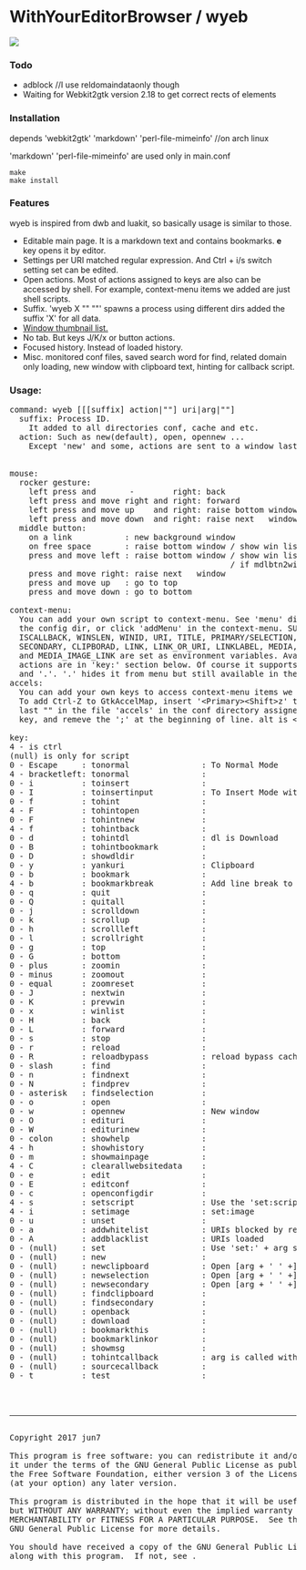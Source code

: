 # WithYourEditorBrowser / wyeb

![](https://github.com/jun7/wyeb/wiki/img/screenshot.png)

### Todo
- adblock //I use reldomaindataonly though
- Waiting for Webkit2gtk version 2.18 to get correct rects of elements

### Installation
depends 'webkit2gtk' 'markdown' 'perl-file-mimeinfo' //on arch linux

'markdown' 'perl-file-mimeinfo' are used only in main.conf

	make
	make install

### Features
wyeb is inspired from dwb and luakit, so basically usage is similar to those.

- Editable main page. It is a markdown text and contains bookmarks. **e** key opens it by editor.
- Settings per URI matched regular expression. And Ctrl + i/s switch setting set can be edited.
- Open actions. Most of actions assigned to keys are also can be accessed by shell.
For example, context-menu items we added are just shell scripts.
- Suffix. 'wyeb X "" ""' spawns a process using different dirs added the suffix 'X' for all data.
- [Window thumbnail list.](https://github.com/jun7/wyeb/wiki/img/windowlist.png)
- No tab. But keys J/K/x or button actions.
- Focused history. Instead of loaded history.
- Misc. monitored conf files, saved search word for find, related domain only loading, new window with clipboard text, hinting for callback script.


### Usage:
<pre>
command: wyeb [[[suffix] action|""] uri|arg|""]
  suffix: Process ID.
    It added to all directories conf, cache and etc.
  action: Such as new(default), open, opennew ...
    Except 'new' and some, actions are sent to a window last focused.


mouse:
  rocker gesture:
    left press and       -        right: back
    left press and move right and right: forward
    left press and move up    and right: raise bottom window and close
    left press and move down  and right: raise next   window and close
  middle button:
    on a link           : new background window
    on free space       : raise bottom window / show win list
    press and move left : raise bottom window / show win list
                                              / if mdlbtn2winlist: true
    press and move right: raise next   window
    press and move up   : go to top
    press and move down : go to bottom

context-menu:
  You can add your own script to context-menu. See 'menu' dir in
  the config dir, or click 'addMenu' in the context-menu. SUFFIX,
  ISCALLBACK, WINSLEN, WINID, URI, TITLE, PRIMARY/SELECTION,
  SECONDARY, CLIPBORAD, LINK, LINK_OR_URI, LINKLABEL, MEDIA, IMAGE,
  and MEDIA_IMAGE_LINK are set as environment variables. Available
  actions are in 'key:' section below. Of course it supports dir
  and '.'. '.' hides it from menu but still available in the accels.
accels:
  You can add your own keys to access context-menu items we added.
  To add Ctrl-Z to GtkAccelMap, insert '&lt;Primary&gt;&lt;Shift&gt;z' to the
  last "" in the file 'accels' in the conf directory assigned 'c'
  key, and remeve the ';' at the beginning of line. alt is &lt;Alt&gt;.

key:
4 - is ctrl
(null) is only for script
0 - Escape     : tonormal               : To Normal Mode
4 - bracketleft: tonormal               : 
0 - i          : toinsert               : 
0 - I          : toinsertinput          : To Insert Mode with focus of rirst input
0 - f          : tohint                 : 
4 - F          : tohintopen             : 
0 - F          : tohintnew              : 
4 - f          : tohintback             : 
0 - d          : tohintdl               : dl is Download
0 - B          : tohintbookmark         : 
0 - D          : showdldir              : 
0 - y          : yankuri                : Clipboard
0 - b          : bookmark               : 
4 - b          : bookmarkbreak          : Add line break to the main page
0 - q          : quit                   : 
0 - Q          : quitall                : 
0 - j          : scrolldown             : 
0 - k          : scrollup               : 
0 - h          : scrollleft             : 
0 - l          : scrollright            : 
0 - g          : top                    : 
0 - G          : bottom                 : 
0 - plus       : zoomin                 : 
0 - minus      : zoomout                : 
0 - equal      : zoomreset              : 
0 - J          : nextwin                : 
0 - K          : prevwin                : 
0 - x          : winlist                : 
0 - H          : back                   : 
0 - L          : forward                : 
0 - s          : stop                   : 
0 - r          : reload                 : 
0 - R          : reloadbypass           : reload bypass cache
0 - slash      : find                   : 
0 - n          : findnext               : 
0 - N          : findprev               : 
0 - asterisk   : findselection          : 
0 - o          : open                   : 
0 - w          : opennew                : New window
0 - O          : edituri                : 
0 - W          : editurinew             : 
0 - colon      : showhelp               : 
4 - h          : showhistory            : 
0 - m          : showmainpage           : 
4 - C          : clearallwebsitedata    : 
0 - e          : edit                   : 
0 - E          : editconf               : 
0 - c          : openconfigdir          : 
4 - s          : setscript              : Use the 'set:script' section
4 - i          : setimage               : set:image
0 - u          : unset                  : 
0 - a          : addwhitelist           : URIs blocked by reldomain limitation and black list are added to whiteblack.txt
0 - A          : addblacklist           : URIs loaded
0 - (null)     : set                    : Use 'set:' + arg section of main.conf
0 - (null)     : new                    : 
0 - (null)     : newclipboard           : Open [arg + ' ' +] clipboard text in new window.
0 - (null)     : newselection           : Open [arg + ' ' +] selection ...
0 - (null)     : newsecondary           : Open [arg + ' ' +] secondaly ...
0 - (null)     : findclipboard          : 
0 - (null)     : findsecondary          : 
0 - (null)     : openback               : 
0 - (null)     : download               : 
0 - (null)     : bookmarkthis           : 
0 - (null)     : bookmarklinkor         : 
0 - (null)     : showmsg                : 
0 - (null)     : tohintcallback         : arg is called with environment variables selected by hint.
0 - (null)     : sourcecallback         : 
0 - t          : test                   : 



<hr>
Copyright 2017 jun7

This program is free software: you can redistribute it and/or modify
it under the terms of the GNU General Public License as published by
the Free Software Foundation, either version 3 of the License, or
(at your option) any later version.

This program is distributed in the hope that it will be useful,
but WITHOUT ANY WARRANTY; without even the implied warranty of
MERCHANTABILITY or FITNESS FOR A PARTICULAR PURPOSE.  See the
GNU General Public License for more details.

You should have received a copy of the GNU General Public License
along with this program.  If not, see <http://www.gnu.org/licenses/>.

</pre>
